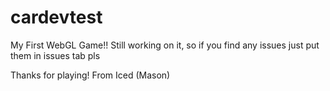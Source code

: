 # cardevtest
My First WebGL Game!!
Still working on it, so if you find any issues just put them in issues tab pls

Thanks for playing! From Iced (Mason)
